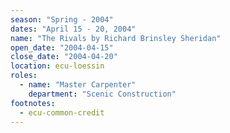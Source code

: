 ```yaml
---
season: "Spring - 2004"
dates: "April 15 - 20, 2004"
name: "The Rivals by Richard Brinsley Sheridan"
open_date: "2004-04-15"
close_date: "2004-04-20"
location: ecu-loessin
roles:
  - name: "Master Carpenter"
    department: "Scenic Construction"
footnotes:
  - ecu-common-credit
---
```

